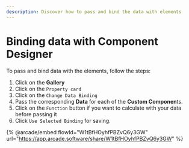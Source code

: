 ```yaml
---
description: Discover how to pass and bind the data with elements
---
```


# Binding data with Component Designer

To pass and bind data with the elements, follow the steps:

1. Click on the **Gallery**
2. Click on the `Property card`
3. Click on the `Change Data Binding`
4. Pass the corresponding **Data** for each of the **Custom Componen**ts.&#x20;
5. Click on the `Function` button if you want to calculate with your data before passing it
6. Click `Use Selected Binding` for saving.

{% @arcade/embed flowId="W1tBfHOyhfPBZvQ6y3GW" url="https://app.arcade.software/share/W1tBfHOyhfPBZvQ6y3GW" %}
